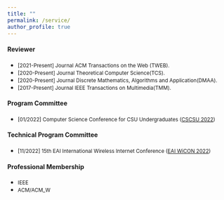```yaml
---
title: ""
permalink: /service/
author_profile: true
---
```

#### Reviewer
<!-- * [2021-Present] Reviewer for the Journal ACM Transactions on Social Computing(TSC).-->
* <small>[2021-Present] Journal ACM Transactions on the Web (TWEB).</small>
* <small>[2020-Present] Journal Theoretical Computer Science(TCS).</small>
* <small>[2020-Present] Journal Discrete Mathematics, Algorithms and Application(DMAA).</small>
* <small>[2017-Present] Journal IEEE Transactions on Multimedia(TMM).</small>

#### Program Committee
* <small>[01/2022] Computer Science Conference for CSU Undergraduates ([CSCSU 2022](https://cscsu-conference.github.io/))</small>

#### Technical Program Committee
* <small>[11/2022] 15th EAI International Wireless Internet Conference ([EAI WiCON 2022](https://wicon.eai-conferences.org/2022/))</small>

#### Professional Membership
  * <small>IEEE</small>
  * <small>ACM/ACM_W</small>
